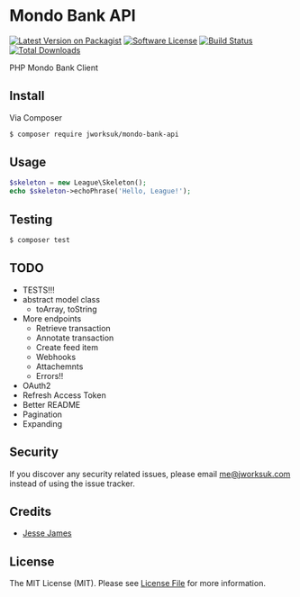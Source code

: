 # Mondo Bank API

[![Latest Version on Packagist][ico-version]][link-packagist]
[![Software License][ico-license]](LICENSE.md)
[![Build Status][ico-travis]][link-travis]
[![Total Downloads][ico-downloads]][link-downloads]

PHP Mondo Bank Client

## Install

Via Composer

``` bash
$ composer require jworksuk/mondo-bank-api
```

## Usage

``` php
$skeleton = new League\Skeleton();
echo $skeleton->echoPhrase('Hello, League!');
```

## Testing

``` bash
$ composer test
```

## TODO

 - TESTS!!!
 - abstract model class
   - toArray, toString
 - More endpoints
   - Retrieve transaction
   - Annotate transaction
   - Create feed item
   - Webhooks
   - Attachemnts
   - Errors!!
 - OAuth2
 - Refresh Access Token
 - Better README
 - Pagination
 - Expanding

## Security

If you discover any security related issues, please email me@jworksuk.com instead of using the issue tracker.

## Credits

- [Jesse James][link-author]

## License

The MIT License (MIT). Please see [License File](LICENSE.md) for more information.

[ico-version]: https://img.shields.io/packagist/v/jworksuk/mondo-bank-api.svg?style=flat-square
[ico-license]: https://img.shields.io/badge/license-MIT-brightgreen.svg?style=flat-square
[ico-travis]: https://img.shields.io/travis/jworksuk/mondo-bank-api-php/master.svg?style=flat-square
[ico-downloads]: https://img.shields.io/packagist/dt/jworksuk/mondo-bank-api-php.svg?style=flat-square

[link-packagist]: https://packagist.org/packages/jworksuk/mondo-bank-api-php
[link-travis]: https://travis-ci.org/jworksuk/mondo-bank-api-php
[link-code-quality]: https://scrutinizer-ci.com/g/jworksuk/mondo-bank-api-php
[link-downloads]: https://packagist.org/packages/jworksuk/mondo-bank-api-php
[link-author]: https://github.com/jworksuk
[link-contributors]: ../../contributors
